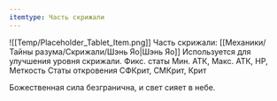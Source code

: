 ```yaml
---
itemtype: Часть скрижали
---
```

![[Temp/Placeholder_Tablet_Item.png]]
Часть скрижали: [[Механики/Тайны разума/Скрижали/Шэнь Яо|Шэнь Яо]]
Используется для улучшения уровня скрижали.
Фикс. статы Мин. АТК, Макс. АТК, HP, Меткость
Статы откровения СФКрит, СМКрит, Крит

Божественная сила безгранична, и свет сияет в небе.
